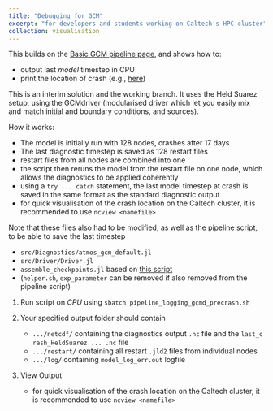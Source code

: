 ```yaml
---
title: "Debugging for GCM"
excerpt: "for developers and students working on Caltech's HPC cluster"
collection: visualisation
---
```


This builds on the [Basic GCM pipeline page](https://lenkanovak.github.io/_pages/visualisation/demo_basic_gcm/), and shows how to:

- output last *model* timestep in CPU
- print the location of crash (e.g., [here](https://github.com/CliMA/ClimateMachine.jl/blob/ln/demo-debug/src/Atmos/Model/moisture.jl#L165-L171))

This is an interim solution and the working branch. It uses the Held Suarez setup, using the GCMdriver (modularised driver which let you easily mix and match initial and boundary conditions, and sources).

How it works:
- The model is initially run with 128 nodes, crashes after 17 days
- The last diagnostic timestep is saved as 128 restart files
- restart files from all nodes are combined into one
- the script then reruns the  model from the restart file on one node, which allows the diagnostics to be applied coherently
- using a `try ... catch` statement, the last model timestep at crash is saved in the same format as the standard diagnostic output
- for quick visualisation of the crash location on the Caltech cluster, it is recommended to use `ncview <namefile>`

Note that these files also had to be modified, as well as the pipeline script, to be able to save the last timestep
- `src/Diagnostics/atmos_gcm_default.jl`
- `src/Driver/Driver.jl`
- `assemble_checkpoints.jl` based on [this script](https://github.com/CliMA/ClimateMachine.jl/wiki/Assemble-checkpoints)
- (`helper.sh`, `exp_parameter` can be removed if also removed from the pipeline script)

1. Run script on *CPU* using `sbatch pipeline_logging_gcmd_precrash.sh`

2. Your specified output folder should contain
    - `.../netcdf/` containing the diagnostics output `.nc` file and the `last_c
  rash_HeldSuarez ... .nc` file
    - `.../restart/` containing all restart `.jld2` files from individual nodes
    - `.../log/` containing `model_log_err.out` logfile

3. View Output
    - for quick visualisation of the crash location on the Caltech cluster, it is recommended to use `ncview <namefile>`
